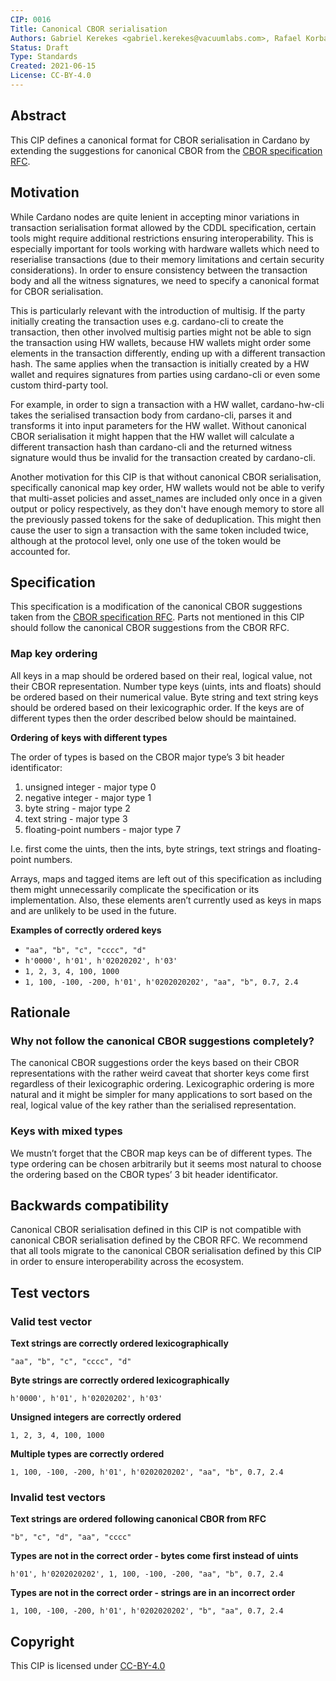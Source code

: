 ```yaml
---
CIP: 0016
Title: Canonical CBOR serialisation
Authors: Gabriel Kerekes <gabriel.kerekes@vacuumlabs.com>, Rafael Korbas <rafael.korbas@vacuumlabs.com>, Jan Mazak <jan.mazak@vacuumlabs.com>
Status: Draft
Type: Standards
Created: 2021-06-15
License: CC-BY-4.0
---
```


## Abstract

This CIP defines a canonical format for CBOR serialisation in Cardano by extending the suggestions for canonical CBOR from the [CBOR specification RFC](https://datatracker.ietf.org/doc/html/rfc7049#section-3.9).

## Motivation

While Cardano nodes are quite lenient in accepting minor variations in transaction serialisation format allowed by the CDDL specification, certain tools might require additional restrictions ensuring interoperability. This is especially important for tools working with hardware wallets which need to reserialise transactions (due to their memory limitations and certain security considerations). In order to ensure consistency between the transaction body and all the witness signatures, we need to specify a canonical format for CBOR serialisation.

This is particularly relevant with the introduction of multisig. If the party initially creating the transaction uses e.g. cardano-cli to create the transaction, then other involved multisig parties might not be able to sign the transaction using HW wallets, because HW wallets might order some elements in the transaction differently, ending up with a different transaction hash. The same applies when the transaction is initially created by a HW wallet and requires signatures from parties using cardano-cli or even some custom third-party tool.

For example, in order to sign a transaction with a HW wallet, cardano-hw-cli takes the serialised transaction body from cardano-cli, parses it and transforms it into input parameters for the HW wallet. Without canonical CBOR serialisation it might happen that the HW wallet will calculate a different transaction hash than cardano-cli and the returned witness signature would thus be invalid for the transaction created by cardano-cli.

Another motivation for this CIP is that without canonical CBOR serialisation, specifically canonical map key order, HW wallets would not be able to verify that multi-asset policies and asset_names are included only once in a given output or policy respectively, as they don't have enough memory to store all the previously passed tokens for the sake of deduplication. This might then cause the user to sign a transaction with the same token included twice, although at the protocol level, only one use of the token would be accounted for.

## Specification

This specification is a modification of the canonical CBOR suggestions taken from the [CBOR specification RFC](https://datatracker.ietf.org/doc/html/rfc7049#section-3.9). Parts not mentioned in this CIP should follow the canonical CBOR suggestions from the CBOR RFC.

### Map key ordering

All keys in a map should be ordered based on their real, logical value, not their CBOR representation. Number type keys (uints, ints and floats) should be ordered based on their numerical value. Byte string and text string keys should be ordered based on their lexicographic order. If the keys are of different types then the order described below should be maintained.

**Ordering of keys with different types**

The order of types is based on the CBOR major type’s 3 bit header identificator:

1. unsigned integer - major type 0
2. negative integer - major type 1
3. byte string - major type 2
4. text string - major type 3
5. floating-point numbers - major type 7

I.e. first come the uints, then the ints, byte strings, text strings and floating-point numbers.

Arrays, maps and tagged items are left out of this specification as including them might unnecessarily complicate the specification or its implementation. Also, these elements aren’t currently used as keys in maps and are unlikely to be used in the future.

**Examples of correctly ordered keys**

- `"aa", "b", "c", "cccc", "d"`
- `h'0000', h'01', h'02020202', h'03'`
- `1, 2, 3, 4, 100, 1000`
- `1, 100, -100, -200, h'01', h'0202020202', "aa", "b", 0.7, 2.4`

## Rationale

### Why not follow the canonical CBOR suggestions completely?

The canonical CBOR suggestions order the keys based on their CBOR representations with the rather weird caveat that shorter keys come first regardless of their lexicographic ordering. Lexicographic ordering is more natural and it might be simpler for many applications to sort based on the real, logical value of the key rather than the serialised representation.

### Keys with mixed types

We mustn’t forget that the CBOR map keys can be of different types. The type ordering can be chosen arbitrarily but it seems most natural to choose the ordering based on the CBOR types’ 3 bit header identificator.

## Backwards compatibility

Canonical CBOR serialisation defined in this CIP is not compatible with canonical CBOR serialisation defined by the CBOR RFC. We recommend that all tools migrate to the canonical CBOR serialisation defined by this CIP in order to ensure interoperability across the ecosystem.

## Test vectors

### Valid test vector

**Text strings are correctly ordered lexicographically**

`"aa", "b", "c", "cccc", "d"`

**Byte strings are correctly ordered lexicographically**

`h'0000', h'01', h'02020202', h'03'`

**Unsigned integers are correctly ordered**

`1, 2, 3, 4, 100, 1000`

**Multiple types are correctly ordered**

`1, 100, -100, -200, h'01', h'0202020202', "aa", "b", 0.7, 2.4`

### Invalid test vectors

**Text strings are ordered following canonical CBOR from RFC**

`"b", "c", "d", "aa", "cccc"`

**Types are not in the correct order - bytes come first instead of uints**

`h'01', h'0202020202', 1, 100, -100, -200, "aa", "b", 0.7, 2.4`

**Types are not in the correct order - strings are in an incorrect order**

`1, 100, -100, -200, h'01', h'0202020202', "b", "aa", 0.7, 2.4`

## Copyright

This CIP is licensed under [CC-BY-4.0](https://creativecommons.org/licenses/by/4.0/legalcode)
